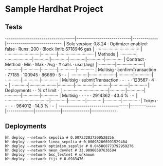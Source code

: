 # Sample Hardhat Project

## Tests

·-----------------------------------|----------------------------|-------------|----------------------------·
|       Solc version: 0.8.24        ·  Optimizer enabled: false  ·  Runs: 200  ·  Block limit: 6718946 gas  │
····································|····························|·············|·····························
|  Methods                                                                                                  │
·············|······················|·············|··············|·············|··············|··············
|  Contract  ·  Method              ·  Min        ·  Max         ·  Avg        ·  # calls     ·  usd (avg)  │
·············|······················|·············|··············|·············|··············|··············
|  Multisig  ·  confirmTransaction  ·      77185  ·      100945  ·      86689  ·           5  ·          -  │
·············|······················|·············|··············|·············|··············|··············
|  Multisig  ·  submitTransaction   ·          -  ·           -  ·     123567  ·           4  ·          -  │
·············|······················|·············|··············|·············|··············|··············
|  Deployments                      ·                                          ·  % of limit  ·             │
····································|·············|··············|·············|··············|··············
|  Multisig                         ·          -  ·           -  ·    2914362  ·      43.4 %  ·          -  │
····································|·············|··············|·············|··············|··············
|  Token                            ·          -  ·           -  ·     964012  ·      14.3 %  ·          -  │
·-----------------------------------|-------------|--------------|-------------|--------------|-------------·

## Deployments

```
hh deploy --network sepolia # 0.007232837200520256
hh deploy --network linea_sepolia # 0.000932066991529404
hh deploy --network optimism_sepolia # 0.045860773792959276
hh deploy --network neon_devnet # 33.90960587636594
hh deploy --network bsc_testnet # unknown
hh deploy --network fiji # 0.0983476
```
